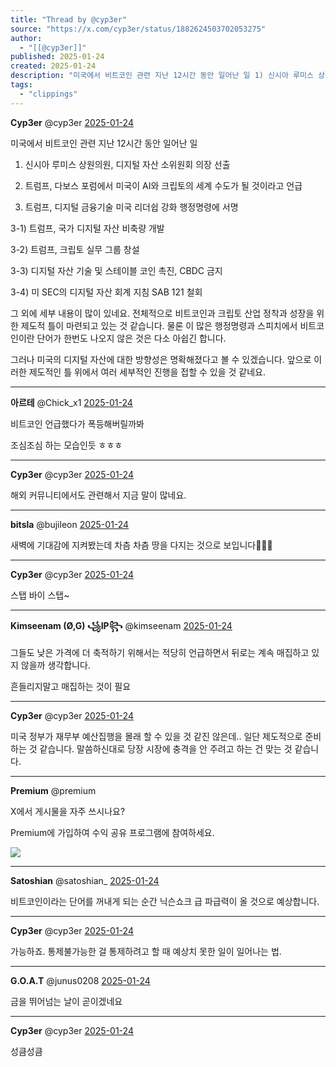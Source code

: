 ```yaml
---
title: "Thread by @cyp3er"
source: "https://x.com/cyp3er/status/1882624503702053275"
author:
  - "[[@cyp3er]]"
published: 2025-01-24
created: 2025-01-24
description: "미국에서 비트코인 관련 지난 12시간 동안 일어난 일 1) 신시아 루미스 상원의원, 디지털 자산 소위원회 의장 선출 2) 트럼프, 다보스 포럼에서 미국이 AI와 크립토의 세계 수도가 될 것이라고 언급 3) 트럼프, 디지털 금융기술 미국 리더쉽 강화"
tags:
  - "clippings"
---
```

**Cyp3er** @cyp3er [2025-01-24](https://x.com/cyp3er/status/1882624503702053275)

미국에서 비트코인 관련 지난 12시간 동안 일어난 일

1) 신시아 루미스 상원의원, 디지털 자산 소위원회 의장 선출

2) 트럼프, 다보스 포럼에서 미국이 AI와 크립토의 세계 수도가 될 것이라고 언급

3) 트럼프, 디지털 금융기술 미국 리더쉽 강화 행정명령에 서명

3-1) 트럼프, 국가 디지털 자산 비축량 개발

3-2) 트럼프, 크립토 실무 그룹 창설

3-3) 디지털 자산 기술 및 스테이블 코인 촉진, CBDC 금지

3-4) 미 SEC의 디지털 자산 회계 지침 SAB 121 철회

그 외에 세부 내용이 많이 있네요. 전체적으로 비트코인과 크립토 산업 정착과 성장을 위한 제도적 틀이 마련되고 있는 것 같습니다. 물론 이 많은 행정명령과 스피치에서 비트코인이란 단어가 한번도 나오지 않은 것은 다소 아쉽긴 합니다.

그러나 미국의 디지털 자산에 대한 방향성은 명확해졌다고 볼 수 있겠습니다. 앞으로 이러한 제도적인 틀 위에서 여러 세부적인 진행을 접할 수 있을 것 같네요.

---

**아르테** @Chick\_x1 [2025-01-24](https://x.com/Chick_x1/status/1882626151774081530)

비트코인 언급했다가 폭등해버릴까봐

조심조심 하는 모습인듯 ㅎㅎㅎ

---

**Cyp3er** @cyp3er [2025-01-24](https://x.com/cyp3er/status/1882626578322272381)

해외 커뮤니티에서도 관련해서 지금 말이 많네요.

---

**bitsla** @bujileon [2025-01-24](https://x.com/bujileon/status/1882633448143409364)

새벽에 기대감에 지켜봤는데 차츰 차츰 땅을 다지는 것으로 보입니다🚀🚀🚀

---

**Cyp3er** @cyp3er [2025-01-24](https://x.com/cyp3er/status/1882633555152654338)

스탭 바이 스탭~

---

**Kimseenam (Ø,G) ꧁IP꧂** @kimseenam [2025-01-24](https://x.com/kimseenam/status/1882666871553749076)

그들도 낮은 가격에 더 축적하기 위해서는 적당히 언급하면서 뒤로는 계속 매집하고 있지 않을까 생각합니다.

흔들리지말고 매집하는 것이 필요

---

**Cyp3er** @cyp3er [2025-01-24](https://x.com/cyp3er/status/1882667246943863022)

미국 정부가 재무부 예산집행을 몰래 할 수 있을 것 같진 않은데.. 일단 제도적으로 준비하는 것 같습니다. 말씀하신대로 당장 시장에 충격을 안 주려고 하는 건 맞는 것 같습니다.

---

**Premium** @premium

X에서 게시물을 자주 쓰시나요?

Premium에 가입하여 수익 공유 프로그램에 참여하세요.

![](https://pbs.twimg.com/media/GblIBxsa4AAN8Zx?format=jpg&name=large)

---

**Satoshian** @satoshian\_ [2025-01-24](https://x.com/satoshian_/status/1882645456880329014)

비트코인이라는 단어를 꺼내게 되는 순간 닉슨쇼크 급 파급력이 올 것으로 예상합니다.

---

**Cyp3er** @cyp3er [2025-01-24](https://x.com/cyp3er/status/1882646598049825186)

가능하죠. 통제불가능한 걸 통제하려고 할 때 예상치 못한 일이 일어나는 법.

---

**G.O.A.T** @junus0208 [2025-01-24](https://x.com/junus0208/status/1882650274793410834)

금을 뛰어넘는 날이 곧이겠네요

---

**Cyp3er** @cyp3er [2025-01-24](https://x.com/cyp3er/status/1882650787064729679)

성큼성큼